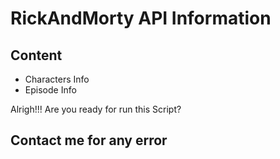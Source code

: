 # RickAndMorty API Information

## Content

- Characters Info
- Episode Info

Alrigh!!! Are you ready for run this Script?
##
## Contact me for any error 
